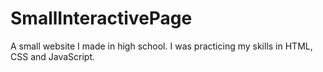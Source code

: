 # SmallInteractivePage

A small website I made in high school. I was practicing my skills in HTML, CSS and JavaScript.
